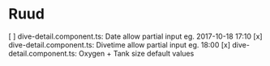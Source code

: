 # Ruud
 [ ] dive-detail.component.ts: Date allow partial input eg. 2017-10-18 17:10
 [x] dive-detail.component.ts: Divetime allow partial input eg. 18:00
 [x] dive-detail.component.ts: Oxygen + Tank size default values
